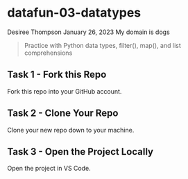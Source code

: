 # datafun-03-datatypes

Desiree Thompson
January 26, 2023
My domain is dogs

> Practice with Python data types, filter(), map(), and list comprehensions

## Task 1 - Fork this Repo

Fork this repo into your GitHub account.

## Task 2 - Clone Your Repo

Clone your new repo down to your machine.

## Task 3 - Open the Project Locally

Open the project in VS Code.
